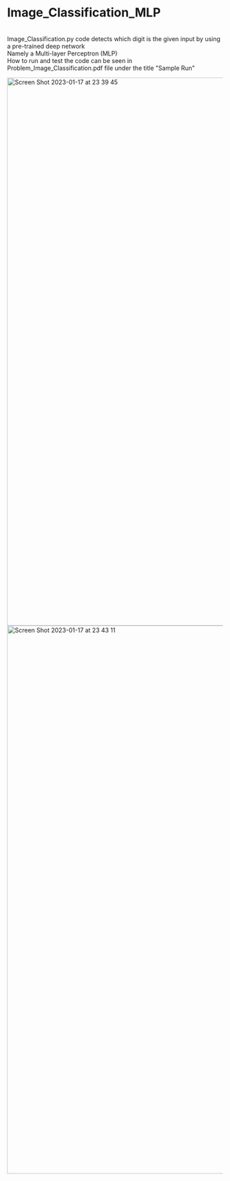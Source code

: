 # Image_Classification_MLP
<br />Image_Classification.py code detects which digit is the given input by using a pre-trained deep network
<br />Namely a Multi-layer Perceptron (MLP)
<br />How to run and test the code can be seen in Problem_Image_Classification.pdf file under the title "Sample Run"  


<img width="1280" alt="Screen Shot 2023-01-17 at 23 39 45" src="https://user-images.githubusercontent.com/95969634/213008312-95086659-f0e4-45bb-8a09-2bf8dcd6cd7e.png">


<img width="1280" alt="Screen Shot 2023-01-17 at 23 43 11" src="https://user-images.githubusercontent.com/95969634/213008331-01e48d9f-e7e5-4ce0-899f-92fcec76253e.png">
